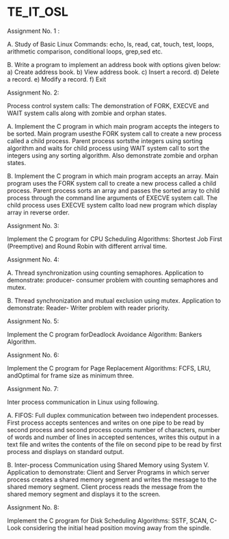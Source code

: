 # TE_IT_OSL
Assignment No. 1 :

A. Study of Basic Linux Commands: echo, ls, read, cat, touch, test, loops, arithmetic comparison,
conditional loops, grep,sed etc.

B. Write a program to implement an address book with options given below: a) Create address
book. b) View address book. c) Insert a record. d) Delete a record. e) Modify a record. f) Exit

Assignment No. 2:

Process control system calls: The demonstration of FORK, EXECVE and WAIT system calls along
with zombie and orphan states.

A. Implement the C program in which main program accepts the integers to be sorted. Main program
usesthe FORK system call to create a new process called a child process. Parent process sortsthe integers
using sorting algorithm and waits for child process using WAIT system call to sort the integers using any
sorting algorithm. Also demonstrate zombie and orphan states.

B. Implement the C program in which main program accepts an array. Main program uses the FORK
system call to create a new process called a child process. Parent process sorts an array and passes the
sorted array to child process through the command line arguments of EXECVE system call. The child
process uses EXECVE system callto load new program which display array in reverse order.

Assignment No. 3:

Implement the C program for CPU Scheduling Algorithms: Shortest Job First
(Preemptive) and Round Robin with different arrival time.

Assignment No. 4:

A. Thread synchronization using counting semaphores. Application to demonstrate: producer-
consumer problem with counting semaphores and mutex.

B. Thread synchronization and mutual exclusion using mutex. Application to demonstrate: Reader-
Writer problem with reader priority.

Assignment No. 5:

Implement the C program forDeadlock Avoidance Algorithm: Bankers Algorithm.

Assignment No. 6:

Implement the C program for Page Replacement Algorithms: FCFS, LRU, andOptimal for frame size as
minimum three.

Assignment No. 7:

Inter process communication in Linux using following.

A. FIFOS: Full duplex communication between two independent processes. First process accepts
sentences and writes on one pipe to be read by second process and second process counts number of
characters, number of words and number of lines in accepted sentences, writes this output in a text file
and writes the contents of the file on second pipe to be read by first process and displays on standard
output.

B. Inter-process Communication using Shared Memory using System V. Application to demonstrate:
Client and Server Programs in which server process creates a shared memory segment and writes the
message to the shared memory segment. Client process reads the message from the shared memory
segment and displays it to the screen.

Assignment No. 8: 

Implement the C program for Disk Scheduling Algorithms: SSTF, SCAN, C-Look
considering the initial head position moving away from the spindle.

